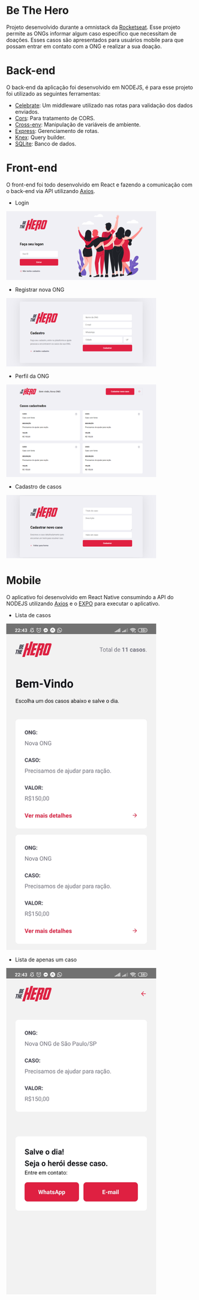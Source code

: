 # Be The Hero
Projeto desenvolvido durante a omnistack da [Rocketseat](http://rocketseat.com.br).
Esse projeto permite as ONGs informar algum caso especifico que necessitam de doações. Esses casos são apresentados para usuários mobile para que possam entrar em contato com a ONG e realizar a sua doação.

# Back-end
O back-end da aplicação foi desenvolvido em NODEJS, é para esse projeto foi utilizado as seguintes ferramentas:
* [Celebrate](https://github.com/arb/celebrate): Um middleware utilizado nas rotas para validação dos dados enviados.
* [Cors](https://github.com/expressjs/cors): Para tratamento de CORS.
* [Cross-env](https://github.com/kentcdodds/cross-env): Manipulação de variáveis de ambiente.
* [Express](https://github.com/expressjs/express): Gerenciamento de rotas.
* [Knex](https://github.com/knex/knex): Query builder.
* [SQLite](https://www.sqlite.org/index.html): Banco de dados.

# Front-end
O front-end foi todo desenvolvido em React e fazendo a comunicação com o back-end via API utilizando [Axios](https://github.com/axios/axios).

* Login
<img src="https://github.com/felipeurbansk/react-be-the-hero/blob/master/screen/login.png" alt="Login" width="400"/>

* Registrar nova ONG
<img src="https://github.com/felipeurbansk/react-be-the-hero/blob/master/screen/register.png" alt="Registrar nova ONG" width="400"/>

* Perfil da ONG
<img src="https://github.com/felipeurbansk/react-be-the-hero/blob/master/screen/profile_list_incidents.png" alt="Perfil da ONG" width="400"/>

* Cadastro de casos
<img src="https://github.com/felipeurbansk/react-be-the-hero/blob/master/screen/register_incidents.png" alt="Registro de casos" width="400"/>

# Mobile
O aplicativo foi desenvolvido em React Native consumindo a API do NODEJS utilizando [Axios](https://github.com/axios/axios) e o [EXPO](https://github.com/expo/expo) para executar o aplicativo.

* Lista de casos
<img src="https://github.com/felipeurbansk/react-be-the-hero/blob/master/screen/app_list_all_incidents.jpg" alt="Lista de casos" width="400"/>

* Lista de apenas um caso
<img src="https://github.com/felipeurbansk/react-be-the-hero/blob/master/screen/app_list_single_incidents.jpg" alt="Lista de um caso" width="400"/>
